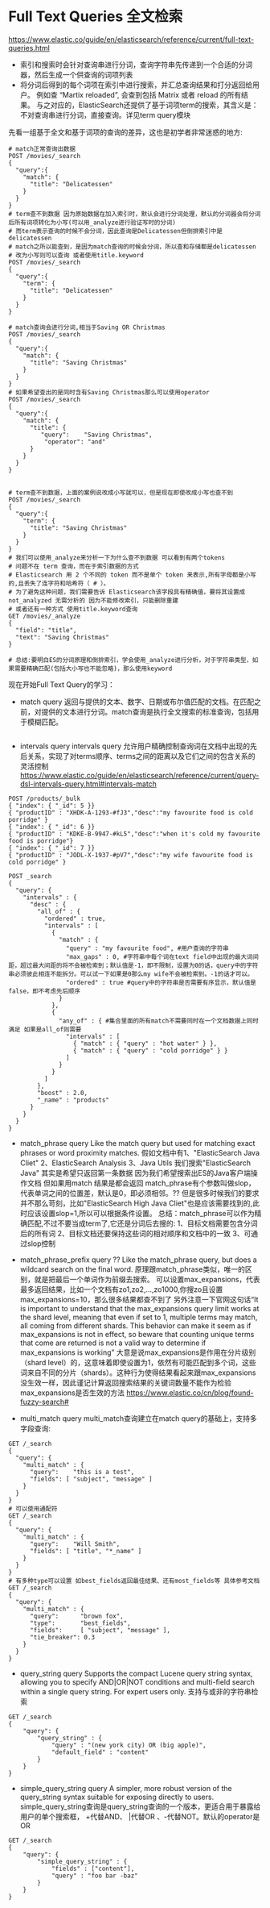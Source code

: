 # Full Text Queries 全文检索
https://www.elastic.co/guide/en/elasticsearch/reference/current/full-text-queries.html
- 索引和搜索时会针对查询串进行分词，查询字符串先传递到一个合适的分词器，然后生成一个供查询的词项列表
- 将分词后得到的每个词项在索引中进行搜索，并汇总查询结果和打分返回给用户。 例如查 “Martix reloaded”, 会查到包括 Matrix 或者 reload 的所有结果。
与之对应的，ElasticSearch还提供了基于词项term的搜索，其含义是：不对查询串进行分词，直接查询。详见term query模块

先看一组基于全文和基于词项的查询的差异，这也是初学者非常迷惑的地方:
```
# match正常查询出数据
POST /movies/_search
{
  "query":{
    "match": {
      "title": "Delicatessen"
    }
  }
}
# term查不到数据 因为原始数据在加入索引时，默认会进行分词处理，默认的分词器会将分词后所有词项转化为小写(可以用_analyze进行验证写时的分词) 
# 而term表示查询的时候不会分词，因此查询是Delicatessen但倒排索引中是delicatessen
# match之所以能查到，是因为match查询的时候会分词，所以查和存储都是delicatessen
# 改为小写则可以查询 或者使用title.keyword
POST /movies/_search
{
  "query":{
    "term": {
      "title": "Delicatessen"
    }
  }
}

# match查询会进行分词,相当于Saving OR Christmas
POST /movies/_search
{
  "query":{
    "match": {
      "title": "Saving Christmas"
    }
  }
}
# 如果希望查出的是同时含有Saving Christmas那么可以使用operator
POST /movies/_search
{
  "query":{
    "match": {
      "title": {      
         "query":    "Saving Christmas",
          "operator": "and"
      }
    }
  }
}


# term查不到数据，上面的案例说改成小写就可以，但是现在即使改成小写也查不到
POST /movies/_search
{
  "query":{
    "term": {
      "title": "Saving Christmas"
    }
  }
}
# 我们可以使用_analyze来分析一下为什么查不到数据 可以看到有两个tokens
# 问题不在 term 查询，而在于索引数据的方式
# Elasticsearch 用 2 个不同的 token 而不是单个 token 来表示,所有字母都是小写的,且丢失了连字符和哈希符（ # ）。
# 为了避免这种问题，我们需要告诉 Elasticsearch该字段具有精确值，要将其设置成 not_analyzed 无需分析的 因为不能修改索引，只能删除重建
# 或者还有一种方式 使用title.keyword查询
GET /movies/_analyze
{
  "field": "title",
  "text": "Saving Christmas"
}

# 总结:要明白ES的分词原理和倒排索引，学会使用_analyze进行分析，对于字符串类型，如果需要精确匹配(包括大小写也不能忽略)，那么使用keyword
```

现在开始Full Text Query的学习：
- match query
返回与提供的文本、数字、日期或布尔值匹配的文档。在匹配之前，对提供的文本进行分词。match查询是执行全文搜索的标准查询，包括用于模糊匹配。
```

```



- intervals query
intervals query 允许用户精确控制查询词在文档中出现的先后关系，实现了对terms顺序、terms之间的距离以及它们之间的包含关系的灵活控制
https://www.elastic.co/guide/en/elasticsearch/reference/current/query-dsl-intervals-query.html#intervals-match

```
POST /products/_bulk
{ "index": { "_id": 5 }}
{ "productID" : "XHDK-A-1293-#fJ3","desc":"my favourite food is cold porridge" }
{ "index": { "_id": 6 }}
{ "productID" : "KDKE-B-9947-#kL5","desc":"when it's cold my favourite food is porridge"}
{ "index": { "_id": 7 }}
{ "productID" : "JODL-X-1937-#pV7","desc":"my wife favourite food is cold porridge" }

POST _search
{
  "query": {
    "intervals" : {
      "desc" : {
        "all_of" : {
          "ordered" : true,
          "intervals" : [
            {
              "match" : {
                "query" : "my favourite food", #用户查询的字符串
                "max_gaps" : 0, #字符串中每个词在text field中出现的最大词间距，超过最大间距的将不会被检索到；默认值是-1，即不限制，设置为0的话，query中的字符串必须彼此相连不能拆分。可以试一下如果是0那么my wife不会被检索到。-1的话才可以。
                "ordered" : true #query中的字符串是否需要有序显示，默认值是false，即不考虑先后顺序
              }
            },
            {
              "any_of" : { #集合里面的所有match不需要同时在一个文档数据上同时满足 如果是all_of则需要
                "intervals" : [
                  { "match" : { "query" : "hot water" } },
                  { "match" : { "query" : "cold porridge" } }
                ]
              }
            }
          ]
        },
        "boost" : 2.0,
        "_name" : "products"
      }
    }
  }
}
```

- match_phrase query
Like the match query but used for matching exact phrases or word proximity matches.
假如文档中有1、"ElasticSearch Java Cliet" 2、ElasticSearch Analysis 3、Java Utils
我们搜索"ElasticSearch Java" 其实是希望只返回第一条数据 因为我们希望搜索出ES的Java客户端操作文档
但如果用match 结果是都会返回 
match_phrase有个参数叫做slop，代表单词之间的位置差，默认是0，即必须相邻。??
但是很多时候我们的要求并不那么苛刻，比如"ElasticSearch High Java Cliet"也是应该需要找到的,此时应该设置slop=1,所以可以根据条件设置。
总结：match_phrase可以作为精确匹配,不过不要当成term了,它还是分词后去搜的:
1、目标文档需要包含分词后的所有词
2、目标文档还要保持这些词的相对顺序和文档中的一致
3、可通过slop控制

- match_phrase_prefix query ??
Like the match_phrase query, but does a wildcard search on the final word.
原理跟match_phrase类似，唯一的区别，就是把最后一个单词作为前缀去搜索。
可以设置max_expansions，代表最多返回结果，比如一个文档有zo1,zo2,...,zo1000,你搜zo且设置max_expansions=10，那么很多结果都查不到了
另外注意一下官网这句话“It is important to understand that the max_expansions query limit works at the shard level, meaning that even if set to 1, multiple terms may match, all coming from different shards. This behavior can make it seem as if max_expansions is not in effect, so beware that counting unique terms that come are returned is not a valid way to determine if max_expansions is working” 大意是说max_expansions是作用在分片级别（shard level）的，这意味着即使设置为1，依然有可能匹配到多个词，这些词来自不同的分片（shards）。这种行为使得结果看起来跟max_expansions没生效一样，因此谨记计算返回搜索结果的关键词数量不能作为检验max_expansions是否生效的方法
https://www.elastic.co/cn/blog/found-fuzzy-search#


- multi_match query
multi_match查询建立在match query的基础上，支持多字段查询:
```
GET /_search
{
  "query": {
    "multi_match" : {
      "query":    "this is a test", 
      "fields": [ "subject", "message" ] 
    }
  }
}
# 可以使用通配符
GET /_search
{
  "query": {
    "multi_match" : {
      "query":    "Will Smith",
      "fields": [ "title", "*_name" ] 
    }
  }
}
# 有多种type可以设置 如best_fields返回最佳结果、还有most_fields等 具体参考文档
GET /_search
{
  "query": {
    "multi_match" : {
      "query":      "brown fox",
      "type":       "best_fields",
      "fields":     [ "subject", "message" ],
      "tie_breaker": 0.3
    }
  }
}
```

- query_string query
Supports the compact Lucene query string syntax, allowing you to specify AND|OR|NOT conditions and multi-field search within a single query string. For expert users only.
支持与或非的字符串检索
```
GET /_search
{
    "query": {
        "query_string" : {
            "query" : "(new york city) OR (big apple)",
            "default_field" : "content"
        }
    }
}
```
- simple_query_string query
A simpler, more robust version of the query_string syntax suitable for exposing directly to users.
simple_query_string查询是query_string查询的一个版本，更适合用于暴露给用户的单个搜索框， 
+代替AND、 |代替OR 、-代替NOT。默认的operator是OR
```
GET /_search
{
    "query": {
        "simple_query_string" : {
            "fields" : ["content"],
            "query" : "foo bar -baz"
        }
    }
}
```